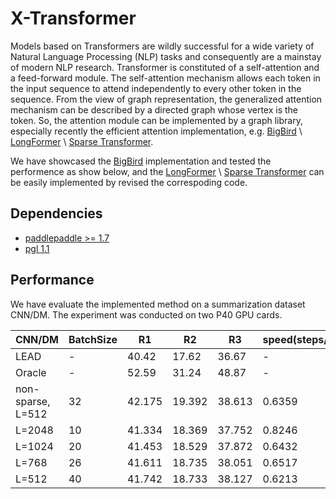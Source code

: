 # X-Transformer

Models based on Transformers are wildly successful for a wide variety of Natural Language Processing (NLP) tasks and consequently are a mainstay of modern NLP research. Transformer is constituted of a self-attention and a feed-forward module. The self-attention mechanism allows each token in the input sequence to attend independently to every other token in the sequence. From the view of graph representation, the generalized attention mechanism can be described by a directed graph whose vertex is the token. So, the attention module can be implemented by a graph library, especially recently the efficient attention implementation, e.g.  [BigBird](https://arxiv.org/abs/2007.14062) \ [LongFormer](https://arxiv.org/abs/2004.05150) \ [Sparse Transformer](https://arxiv.org/abs/1904.10509). 

We have showcased the [BigBird](https://arxiv.org/abs/2007.14062) implementation and tested the performence as show below, and the [LongFormer](https://arxiv.org/abs/2004.05150) \ [Sparse Transformer](https://arxiv.org/abs/1904.10509) can be easily implemented by revised the correspoding code. 



## Dependencies

- [paddlepaddle >= 1.7](https://github.com/PaddlePaddle/paddle)
- [pgl 1.1](https://github.com/PaddlePaddle/PGL)


## Performance

We have evaluate the implemented method on a summarization dataset CNN/DM. The experiment was conducted on two P40 GPU cards. 

| CNN/DM             | BatchSize | R1                | R2                | R3                | speed(steps/s)  |
| ------------------ | --------- | ----------------- | ----------------- | ----------------- | ------ |
| LEAD               | - | 40.42             | 17.62             | 36.67             | - |
| Oracle             | - | 52.59             | 31.24             | 48.87             | - |
| non-sparse,  L=512 | 32        | 42.175            | 19.392            | 38.613            | 0.6359 |
| L=2048             | 10        | 41.334            | 18.369            | 37.752            | 0.8246 |
| L=1024             | 20        | 41.453            | 18.529            | 37.872            | 0.6432 |
| L=768              | 26        | 41.611            | 18.735            | 38.051            | 0.6517 |
| L=512              | 40        | 41.742            | 18.733            | 38.127            | 0.6213 |

